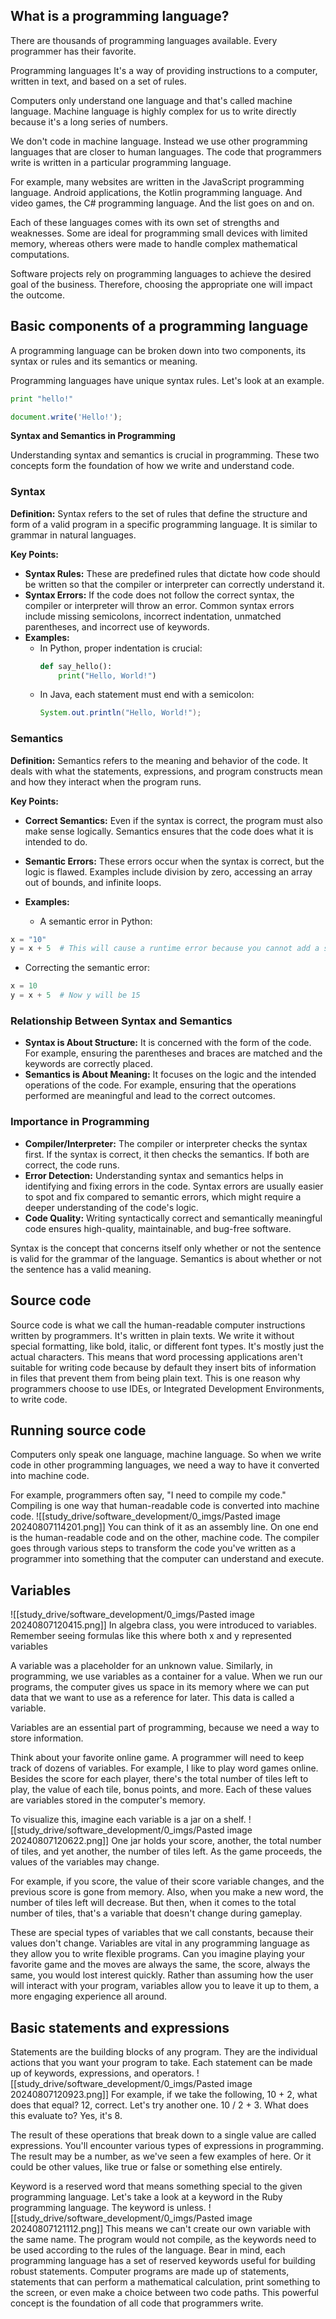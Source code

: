## What is a programming language?

There are thousands of programming languages available. Every programmer has their favorite. 

Programming languages It's a way of providing instructions to a computer, written in text, and based on a set of rules. 

Computers only understand one language and that's called machine language. Machine language is highly complex for us to write directly because it's a long series of numbers. 

We don't code in machine language. Instead we use other programming languages that are closer to human languages. The code that programmers write is written in a particular programming language.

For example, many websites are written in the JavaScript programming language. Android applications, the Kotlin programming language. And video games, the C# programming language. And the list goes on and on. 

Each of these languages comes with its own set of strengths and weaknesses. Some are ideal for programming small devices with limited memory, whereas others were made to handle complex mathematical computations. 

Software projects rely on programming languages to achieve the desired goal of the business. Therefore, choosing the appropriate one will impact the outcome.
## Basic components of a programming language

A programming language can be broken down into two components, its syntax or rules and its semantics or meaning.

Programming languages have unique syntax rules. Let's look at an example. 

```python
print "hello!"
```

```js
document.write('Hello!');
```
**Syntax and Semantics in Programming**

Understanding syntax and semantics is crucial in programming. These two concepts form the foundation of how we write and understand code.

### Syntax

**Definition:**
Syntax refers to the set of rules that define the structure and form of a valid program in a specific programming language. It is similar to grammar in natural languages.

**Key Points:**
- **Syntax Rules:** These are predefined rules that dictate how code should be written so that the compiler or interpreter can correctly understand it.
- **Syntax Errors:** If the code does not follow the correct syntax, the compiler or interpreter will throw an error. Common syntax errors include missing semicolons, incorrect indentation, unmatched parentheses, and incorrect use of keywords.
- **Examples:**
  - In Python, proper indentation is crucial:
    ```python
    def say_hello():
        print("Hello, World!")
    ```
  - In Java, each statement must end with a semicolon:
    ```java
    System.out.println("Hello, World!");
    ```

### Semantics

**Definition:**
Semantics refers to the meaning and behavior of the code. It deals with what the statements, expressions, and program constructs mean and how they interact when the program runs.

**Key Points:**
- **Correct Semantics:** Even if the syntax is correct, the program must also make sense logically. Semantics ensures that the code does what it is intended to do.

- **Semantic Errors:** These errors occur when the syntax is correct, but the logic is flawed. Examples include division by zero, accessing an array out of bounds, and infinite loops.

- **Examples:**

  - A semantic error in Python:
  
```python
x = "10"
y = x + 5  # This will cause a runtime error because you cannot add a string and an integer.
```

  - Correcting the semantic error:
  
  ```python
x = 10
y = x + 5  # Now y will be 15
   ```

### Relationship Between Syntax and Semantics

- **Syntax is About Structure:** It is concerned with the form of the code. For example, ensuring the parentheses and braces are matched and the keywords are correctly placed.
- **Semantics is About Meaning:** It focuses on the logic and the intended operations of the code. For example, ensuring that the operations performed are meaningful and lead to the correct outcomes.

### Importance in Programming

- **Compiler/Interpreter:** The compiler or interpreter checks the syntax first. If the syntax is correct, it then checks the semantics. If both are correct, the code runs.
- **Error Detection:** Understanding syntax and semantics helps in identifying and fixing errors in the code. Syntax errors are usually easier to spot and fix compared to semantic errors, which might require a deeper understanding of the code's logic.
- **Code Quality:** Writing syntactically correct and semantically meaningful code ensures high-quality, maintainable, and bug-free software.

Syntax is the concept that concerns itself only whether or not the sentence is valid for the grammar of the language. Semantics is about whether or not the sentence has a valid meaning.

## Source code

Source code is what we call the human-readable computer instructions written by programmers. It's written in plain texts. We write it without special formatting, like bold, italic, or different font types. It's mostly just the actual characters. This means that word processing applications aren't suitable for writing code because by default they insert bits of information in files that prevent them from being plain text. This is one reason why programmers choose to use IDEs, or Integrated Development Environments, to write code.

## Running source code 

Computers only speak one language, machine language. So when we write code in other programming languages, we need a way to have it converted into machine code.

For example, programmers often say, "I need to compile my code." Compiling is one way that human-readable code is converted into machine code. 
![[study_drive/software_development/0_imgs/Pasted image 20240807114201.png]]
You can think of it as an assembly line. On one end is the human-readable code and on the other, machine code. The compiler goes through various steps to transform the code you've written as a programmer into something that the computer can understand and execute.
## Variables
![[study_drive/software_development/0_imgs/Pasted image 20240807120415.png]]
In algebra class, you were introduced to variables. Remember seeing formulas like this where both x and y represented variables

A variable was a placeholder for an unknown value. Similarly, in programming, we use variables as a container for a value. When we run our programs, the computer gives us space in its memory where we can put data that we want to use as a reference for later. This data is called a variable. 

Variables are an essential part of programming, because we need a way to store information. 

Think about your favorite online game. A programmer will need to keep track of dozens of variables. For example, I like to play word games online. Besides the score for each player, there's the total number of tiles left to play, the value of each tile, bonus points, and more. Each of these values are variables stored in the computer's memory. 

To visualize this, imagine each variable is a jar on a shelf.
![[study_drive/software_development/0_imgs/Pasted image 20240807120622.png]]
One jar holds your score, another, the total number of tiles, and yet another, the number of tiles left. As the game proceeds, the values of the variables may change. 

For example, if you score, the value of their score variable changes, and the previous score is gone from memory. Also, when you make a new word, the number of tiles left will decrease. But then, when it comes to the total number of tiles, that's a variable that doesn't change during gameplay. 

These are special types of variables that we call constants, because their values don't change. Variables are vital in any programming language as they allow you to write flexible programs. Can you imagine playing your favorite game and the moves are always the same, the score, always the same, you would lost interest quickly. Rather than assuming how the user will interact with your program, variables allow you to leave it up to them, a more engaging experience all around.

## Basic statements and expressions

Statements are the building blocks of any program. They are the individual actions that you want your program to take. Each statement can be made up of keywords, expressions, and operators. 
![[study_drive/software_development/0_imgs/Pasted image 20240807120923.png]]
For example, if we take the following, 10 + 2, what does that equal? 12, correct.  Let's try another one. 10 / 2 + 3. What does this evaluate to? Yes, it's 8. 

The result of these operations that break down to a single value are called expressions. You'll encounter various types of expressions in programming. The result may be a number, as we've seen a few examples of here. Or it could be other values, like true or false or something else entirely.

Keyword is a reserved word that means something special to the given programming language. Let's take a look at a keyword in the Ruby programming language. The keyword is unless. 
![[study_drive/software_development/0_imgs/Pasted image 20240807121112.png]]
This means we can't create our own variable with the same name. The program would not compile, as the keywords need to be used according to the rules of the language. Bear in mind, each programming language has a set of reserved keywords useful for building robust statements. Computer programs are made up of statements, statements that can perform a mathematical calculation, print something to the screen, or even make a choice between two code paths. This powerful concept is the foundation of all code that programmers write.